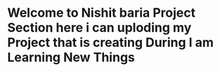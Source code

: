 # Welcome to Nishit baria Project Section  here i can uploding my Project that is creating During I am Learning New Things 
